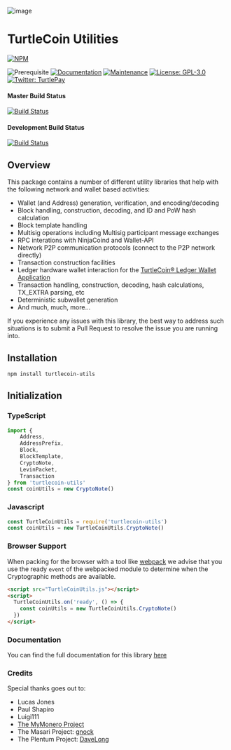 ![image](https://user-images.githubusercontent.com/34389545/35821974-62e0e25c-0a70-11e8-87dd-2cfffeb6ed47.png)

# TurtleCoin Utilities

[![NPM](https://nodeico.herokuapp.com/turtlecoin-utils.svg)](https://npmjs.com/package/turtlecoin-utils)

![Prerequisite](https://img.shields.io/badge/node-%3E%3D10-blue.svg) [![Documentation](https://img.shields.io/badge/documentation-yes-brightgreen.svg)](https://utils.turtlecoin.dev) [![Maintenance](https://img.shields.io/badge/Maintained%3F-yes-green.svg)](https://github.com/turtlecoin/turtlecoin-utils/graphs/commit-activity) [![License: GPL-3.0](https://img.shields.io/badge/License-GPL--3.0-yellow.svg)](https://github.com/turtlecoin/turtlecoin-utils/blob/master/LICENSE) [![Twitter: TurtlePay](https://img.shields.io/twitter/follow/_TurtleCoin.svg?style=social)](https://twitter.com/_TurtleCoin)

#### Master Build Status
[![Build Status](https://github.com/turtlecoin/turtlecoin-utils/workflows/CI%20Build%20Tests/badge.svg?branch=master)](https://github.com/turtlecoin/turtlecoin-utils/actions)

#### Development Build Status
[![Build Status](https://github.com/turtlecoin/turtlecoin-utils/workflows/CI%20Build%20Tests/badge.svg?branch=development)](https://github.com/turtlecoin/turtlecoin-utils/actions)

## Overview
This package contains a number of different utility libraries that help with the following network and wallet based activities:

* Wallet (and Address) generation, verification, and encoding/decoding
* Block handling, construction, decoding, and ID and PoW hash calculation
* Block template handling
* Multisig operations including Multisig participant message exchanges
* RPC interations with NinjaCoind and Wallet-API
* Network P2P communication protocols (connect to the P2P network directly)
* Transaction construction facilities
* Ledger hardware wallet interaction for the [TurtleCoin® Ledger Wallet Application](https://github.com/turtlecoin/ledger-turtlecoin-app)
* Transaction handling, construction, decoding, hash calculations, TX_EXTRA parsing, etc
* Deterministic subwallet generation
* And much, much, more...

If you experience any issues with this library, the best way to address such situations is to submit a Pull Request to resolve the issue you are running into.

## Installation

```bash
npm install turtlecoin-utils
```

## Initialization

### TypeScript

```typescript
import {
    Address, 
    AddressPrefix, 
    Block, 
    BlockTemplate, 
    CryptoNote, 
    LevinPacket, 
    Transaction
} from 'turtlecoin-utils'
const coinUtils = new CryptoNote()
```

### Javascript

```javascript
const TurtleCoinUtils = require('turtlecoin-utils')
const coinUtils = new TurtleCoinUtils.CryptoNote()
```

### Browser Support

When packing for the browser with a tool like [webpack](https://webpack.js.org/) we advise that you use the ready `event` of the webpacked module to determine when the Cryptographic methods are available.

```html
<script src="TurtleCoinUtils.js"></script>
<script>
  TurtleCoinUtils.on('ready', () => {
    const coinUtils = new TurtleCoinUtils.CryptoNote()
  })
</script>
```

### Documentation

You can find the full documentation for this library [here](https://utils.turtlecoin.dev)

### Credits

Special thanks goes out to:

* Lucas Jones
* Paul Shapiro
* Luigi111
* [The MyMonero Project](https://github.com/mymonero/mymonero-app-js)
* The Masari Project: [gnock](https://github.com/gnock)
* The Plentum Project: [DaveLong](https://github.com/DaveLong)
